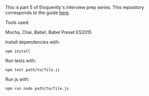 This is part 5 of Eloquently's interview prep series. This repository corresponds to the guide [here](https://eloquent.ly/guides/interview-prep-05).

Tools used:

Mocha, Chai, Babel, Babel Preset ES2015

Install dependencies with:

```
npm install
```

Run tests with:

```
npm test path/to/file.js
```

Run js with:

```
npm run node path/to/file.js
```